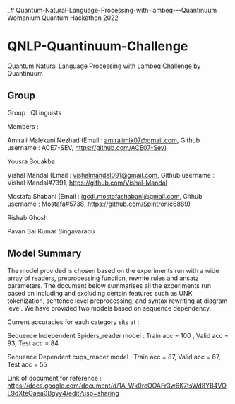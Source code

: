 _# Quantum-Natural-Language-Processing-with-lambeq---Quantinuum
Womanium Quantum Hackathon 2022

# QNLP-Quantinuum-Challenge
Quantum Natural Language Processing with Lambeq Challenge by Quantinuum

## Group
Group : QLinguists

Members :

Amirali Malekani Nezhad (Email : amiralimlk07@gmail.com, Github username : ACE7-SEV, https://github.com/ACE07-Sev)

Yousra Bouakba

Vishal Mandal (Email : vishalmandal091@gmail.com, Github username : Vishal Mandal#7391, https://github.com/Vishal-Mandal

Mostafa Shabani (Email : iqcdi.mostafashabani@gmail.com, Github username : Mostafa#5738, https://github.com/Spintronic6889)

Rishab Ghosh

Pavan Sai Kumar Singavarapu

## Model Summary

The model provided is chosen based on the experiments run with a wide array of readers, preprocessing function, rewrite rules and ansatz parameters. The document below summarises all the experiments run based on including and excluding certain features such as UNK tokenization, sentence level preprocessing, and syntax rewriting at diagram level. We have provided two models based on sequence dependency.

Current accuracies for each category sits at :

Sequence Independent Spiders_reader model : Train acc = 100 , Valid acc = 93, Test acc = 84

Sequence Dependent cups_reader model : Train acc = 87, Valid acc = 67, Test acc = 55

Link of document for reference : https://docs.google.com/document/d/1A_Wk0rcOOAFr3w6K7tsWd8YB4VOL9dXteOaea0Bgyy4/edit?usp=sharing

